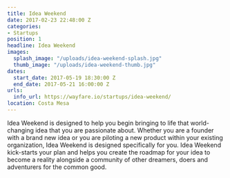 ```yaml
---
title: Idea Weekend
date: 2017-02-23 22:48:00 Z
categories:
- Startups
position: 1
headline: Idea Weekend
images:
  splash_image: "/uploads/idea-weekend-splash.jpg"
  thumb_image: "/uploads/idea-weekend-thumb.jpg"
dates:
  start_date: 2017-05-19 18:30:00 Z
  end_date: 2017-05-21 16:00:00 Z
urls:
  info_url: https://wayfare.io/startups/idea-weekend/
location: Costa Mesa
---
```


Idea Weekend is designed to help you begin bringing to life that world-changing idea that you are passionate about. Whether you are a founder with a brand new idea or you are piloting a new product within your existing organization, Idea Weekend is designed specifically for you. Idea Weekend kick-starts your plan and helps you create the roadmap for your idea to become a reality alongside a community of other dreamers, doers and adventurers for the common good.
